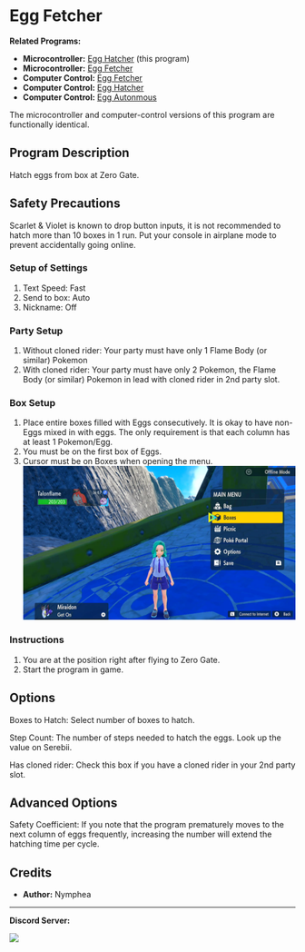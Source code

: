 # Egg Fetcher

**Related Programs:**
- **Microcontroller:** [Egg Hatcher](https://github.com/PokemonAutomation/Microcontroller/blob/master/Wiki/Programs/PokemonSV/EggHatcher.md) (this program)
- **Microcontroller:** [Egg Fetcher](https://github.com/PokemonAutomation/Microcontroller/blob/master/Wiki/Programs/PokemonSV/EggFetcher.md)
- **Computer Control:** [Egg Fetcher](https://github.com/PokemonAutomation/ComputerControl/blob/master/Wiki/Programs/PokemonSV/EggFetcher.md)
- **Computer Control:** [Egg Hatcher](https://github.com/PokemonAutomation/ComputerControl/blob/master/Wiki/Programs/PokemonSV/EggHatcher.md)
- **Computer Control:** [Egg Autonmous](https://github.com/PokemonAutomation/ComputerControl/blob/master/Wiki/Programs/PokemonSV/EggAutonomous.md)

The microcontroller and computer-control versions of this program are functionally identical.

## Program Description

Hatch eggs from box at Zero Gate.

## Safety Precautions

Scarlet & Violet is known to drop button inputs, it is not recommended to hatch more than 10 boxes in 1 run. Put your console in airplane mode to prevent accidentally going online.

### Setup of Settings

1. Text Speed: Fast
2. Send to box: Auto
3. Nickname: Off

### Party Setup

1. Without cloned rider: Your party must have only 1 Flame Body (or similar) Pokemon
2. With cloned rider: Your party must have only 2 Pokemon, the Flame Body (or similar) Pokemon in lead with cloned rider in 2nd party slot.

### Box Setup

1. Place entire boxes filled with Eggs consecutively. It is okay to have non-Eggs mixed in with eggs. The only requirement is that each column has at least 1 Pokemon/Egg.
2. You must be on the first box of Eggs.
3. Cursor must be on Boxes when opening the menu.
   <img src="images/EggHatcher.png">

### Instructions

1. You are at the position right after flying to Zero Gate.
2. Start the program in game.

## Options

Boxes to Hatch: Select number of boxes to hatch.

Step Count: The number of steps needed to hatch the eggs. Look up the value on Serebii.

Has cloned rider: Check this box if you have a cloned rider in your 2nd party slot.

## Advanced Options

Safety Coefficient: If you note that the program prematurely moves to the next column of eggs frequently, increasing the number will extend the hatching time per cycle.

## Credits

- **Author:** Nymphea

<hr>

**Discord Server:** 

[<img src="https://canary.discordapp.com/api/guilds/695809740428673034/widget.png?style=banner2">](https://discord.gg/cQ4gWxN)
